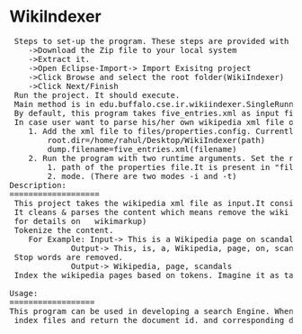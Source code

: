 WikiIndexer
===========
 <pre>
 Steps to set-up the program. These steps are provided with eclipse as envirionment.
	->Download the Zip file to your local system
	->Extract it.
	->Open Eclipse-Import-> Import Exisitng project
	->Click Browse and select the root folder(WikiIndexer) 
	->Click Next/Finish
 Run the project. It should execute.
 Main method is in edu.buffalo.cse.ir.wikiindexer.SingleRunner.java.(Starting point)
 By default, this program takes five_entries.xml as input file. This file is present in "files" folder. 
 In case user want to parse his/her own wikipedia xml file or make it configurable, user has to do two configuration changes.
	1. Add the xml file to files/properties.config. Currently it is set to as follows;
		root.dir=/home/rahul/Desktop/WikiIndexer(path)
		dump.filename=five_entries.xml(filename)
	2. Run the program with two runtime arguments. Set the runtime arguments in eclipse.
		1. path of the properties file.It is present in "files" folder.
		2. mode. (There are two modes -i and -t)
Description:
===================
 This project takes the wikipedia xml file as input.It consist of wikipedia articles/pages/document.
 It cleans & parses the content which means remove the wiki markup.(Check http://en.wikipedia.org/wiki/Help:Wiki_markup <br/> for details on   wikimarkup)
 Tokenize the content.
	For Example: Input-> This is a Wikipedia page on scandals.
		     Output-> This, is, a, Wikipedia, page, on, scandals
 Stop words are removed.
		     Output-> Wikipedia, page, scandals
 Index the wikipedia pages based on tokens. Imagine it as table with two columns "tokens" and "document Id".

Usage:
==================
This program can be used in developing a search Engine. Whenever user types in query say "scandals". it looks into the <br/> index files and return the document id. and corresponding document can be displayed.
</pre>
